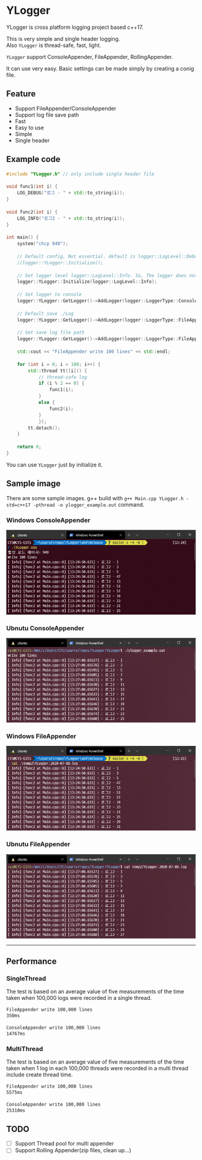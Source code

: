 # YLogger
YLogger is cross platform logging project based c++17.

This is very simple and single header logging.  
Also `YLogger` is thread-safe, fast, light.

`YLogger` support ConsoleAppender, FileAppender, RollingAppender.

It can use very easy. Basic settings can be made simply by creating a conig file.


## Feature

- Support FileAppender/ConsoleAppender
- Support log file save path
- Fast
- Easy to use
- Simple
- Single header


## Example code

```cpp
#include "YLogger.h" // only include single header file

void func1(int i) {
    LOG_DEBUG("로그 - " + std::to_string(i));
}

void func2(int i) {
    LOG_INFO("로그2 - " + std::to_string(i));
}

int main() {
    system("chcp 949");

    // Default config, Not essential. default is logger::LogLevel::Debug
    //logger::YLogger::Initialize(); 

    // Set logger level logger::LogLevel::Info. So, The logger does not show logs below the info level.
    logger::YLogger::Initialize(logger::LogLevel::Info); 

    // Set logger to console
    logger::YLogger::GetLogger()->AddLogger(logger::LoggerType::ConsoleAppender);

    // Default save ./Log
    logger::YLogger::GetLogger()->AddLogger(logger::LoggerType::FileAppender);

    // Set save log file path
    logger::YLogger::GetLogger()->AddLogger(logger::LoggerType::FileAppender, "./temp2");

    std::cout << "FileAppender write 100 lines" << std::endl;

    for (int i = 0; i < 100; i++) {
        std::thread tt([i]() {
            // thread-safe log
            if (i % 2 == 0) {
                func1(i);
            }
            else {
                func2(i);
            }
            });
        tt.detach();
    }

    return 0;
}
```

You can use `YLogger` just by initialize it.

## Sample image

There are some sample images.
g++ build with `g++ Main.cpp YLogger.h -std=c++17 -pthread -o ylogger_example.out` command.

### Windows ConsoleAppender

![example_image](./img/ConsoleAppender_example.png)

### Ubnutu ConsoleAppender

![example_image](./img/ubuntu_ConsoleAppender_example.png)

### Windows FileAppender

![example_image](./img/FileAppender_example.png)

### Ubnutu FileAppender

![example_image](./img/ubuntu_FileAppender_example.png)

---

## Performance

### SingleThread

The test is based on an average value of five measurements of the time taken when 100,000 logs were recorded in a single thread.

```text
FileAppender write 100,000 lines
350ms

ConsoleAppender write 100,000 lines
14767ms
```

### MultiThread

The test is based on an average value of five measurements of the time taken when 1 log in each 100,000 threads were recorded in a multi thread include create thread time.

```text
FileAppender write 100,000 lines
5575ms

ConsoleAppender write 100,000 lines
25310ms
```

## TODO

- [ ] Support Thread pool for multi appender
- [ ] Support Rolling Appender(zip files, clean up...)
